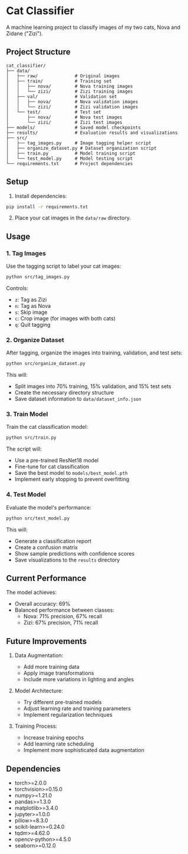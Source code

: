 # Cat Classifier

A machine learning project to classify images of my two cats, Nova and Zidane ("Zizi").

## Project Structure

```
cat_classifier/
├── data/
│   ├── raw/              # Original images
│   ├── train/            # Training set
│   │   ├── nova/         # Nova training images
│   │   └── zizi/         # Zizi training images
│   ├── val/              # Validation set
│   │   ├── nova/         # Nova validation images
│   │   └── zizi/         # Zizi validation images
│   └── test/             # Test set
│       ├── nova/         # Nova test images
│       └── zizi/         # Zizi test images
├── models/               # Saved model checkpoints
├── results/              # Evaluation results and visualizations
├── src/
│   ├── tag_images.py     # Image tagging helper script
│   ├── organize_dataset.py # Dataset organization script
│   ├── train.py          # Model training script
│   └── test_model.py     # Model testing script
└── requirements.txt      # Project dependencies
```

## Setup

1. Install dependencies:
```bash
pip install -r requirements.txt
```

2. Place your cat images in the `data/raw` directory.

## Usage

### 1. Tag Images
Use the tagging script to label your cat images:
```bash
python src/tag_images.py
```
Controls:
- `z`: Tag as Zizi
- `n`: Tag as Nova
- `s`: Skip image
- `c`: Crop image (for images with both cats)
- `q`: Quit tagging

### 2. Organize Dataset
After tagging, organize the images into training, validation, and test sets:
```bash
python src/organize_dataset.py
```
This will:
- Split images into 70% training, 15% validation, and 15% test sets
- Create the necessary directory structure
- Save dataset information to `data/dataset_info.json`

### 3. Train Model
Train the cat classification model:
```bash
python src/train.py
```
The script will:
- Use a pre-trained ResNet18 model
- Fine-tune for cat classification
- Save the best model to `models/best_model.pth`
- Implement early stopping to prevent overfitting

### 4. Test Model
Evaluate the model's performance:
```bash
python src/test_model.py
```
This will:
- Generate a classification report
- Create a confusion matrix
- Show sample predictions with confidence scores
- Save visualizations to the `results` directory

## Current Performance

The model achieves:
- Overall accuracy: 69%
- Balanced performance between classes:
  - Nova: 71% precision, 67% recall
  - Zizi: 67% precision, 71% recall

## Future Improvements

1. Data Augmentation:
   - Add more training data
   - Apply image transformations
   - Include more variations in lighting and angles

2. Model Architecture:
   - Try different pre-trained models
   - Adjust learning rate and training parameters
   - Implement regularization techniques

3. Training Process:
   - Increase training epochs
   - Add learning rate scheduling
   - Implement more sophisticated data augmentation

## Dependencies

- torch>=2.0.0
- torchvision>=0.15.0
- numpy>=1.21.0
- pandas>=1.3.0
- matplotlib>=3.4.0
- jupyter>=1.0.0
- pillow>=8.3.0
- scikit-learn>=0.24.0
- tqdm>=4.62.0
- opencv-python>=4.5.0
- seaborn>=0.12.0 